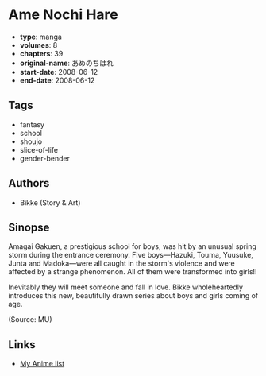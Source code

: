 # Ame Nochi Hare

-   **type**: manga
-   **volumes**: 8
-   **chapters**: 39
-   **original-name**: あめのちはれ
-   **start-date**: 2008-06-12
-   **end-date**: 2008-06-12

## Tags

-   fantasy
-   school
-   shoujo
-   slice-of-life
-   gender-bender

## Authors

-   Bikke (Story & Art)

## Sinopse

Amagai Gakuen, a prestigious school for boys, was hit by an unusual spring storm during the entrance ceremony. Five boys—Hazuki, Touma, Yuusuke, Junta and Madoka—were all caught in the storm's violence and were affected by a strange phenomenon. All of them were transformed into girls!!

Inevitably they will meet someone and fall in love. Bikke wholeheartedly introduces this new, beautifully drawn series about boys and girls coming of age.

(Source: MU)

## Links

-   [My Anime list](https://myanimelist.net/manga/14787/Ame_Nochi_Hare)
